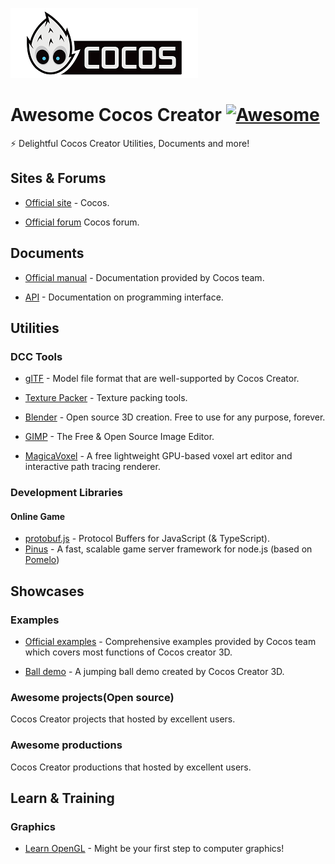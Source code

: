 ![avatar](resources/CocosLogo.png)

# Awesome Cocos Creator [![Awesome](https://awesome.re/badge.svg)](https://awesome.re)

⚡️ Delightful Cocos Creator Utilities, Documents and more!

## Sites & Forums

- [Official site](www.cocos.com) - Cocos.

- [Official forum](https://forum.cocos.org/) Cocos forum.

## Documents

- [Official manual](https://docs.cocos.com/creator/3.0/manual/en/) - Documentation provided by Cocos team.

- [API](https://docs.cocos.com/creator/3.0/api/en/) - Documentation on programming interface.

## Utilities

### DCC Tools

- [glTF](https://github.com/KhronosGroup/glTF) - Model file format that are well-supported by Cocos Creator.

- [Texture Packer](https://www.codeandweb.com/texturepacker) - Texture packing tools.

- [Blender](https://www.blender.org/) - Open source 3D creation. Free to use for any purpose, forever.

- [GIMP](https://www.gimp.org/) - The Free & Open Source Image Editor.

- [MagicaVoxel](https://ephtracy.github.io/) - A free lightweight GPU-based voxel art editor and interactive path tracing renderer.

### Development Libraries

#### Online Game

- [protobuf.js](https://github.com/protobufjs/protobuf.js/) - Protocol Buffers for JavaScript (& TypeScript).
- [Pinus](https://github.com/node-pinus/pinus) - A fast, scalable game server framework for node.js (based on [Pomelo](https://github.com/NetEase/pomelo))

## Showcases

### Examples

- [Official examples](https://github.com/cocos-creator/example-3d) - Comprehensive examples provided by Cocos team which covers most functions of Cocos creator 3D.

- [Ball demo](https://github.com/cocos-creator/demo-ball) - A jumping ball demo created by Cocos Creator 3D.

### Awesome projects(Open source)

Cocos Creator projects that hosted by excellent users.

### Awesome productions

Cocos Creator productions that hosted by excellent users.

<!-- TODO -->

## Learn & Training

### Graphics

- [Learn OpenGL](https://learnopengl.com/) - Might be your first step to computer graphics!
